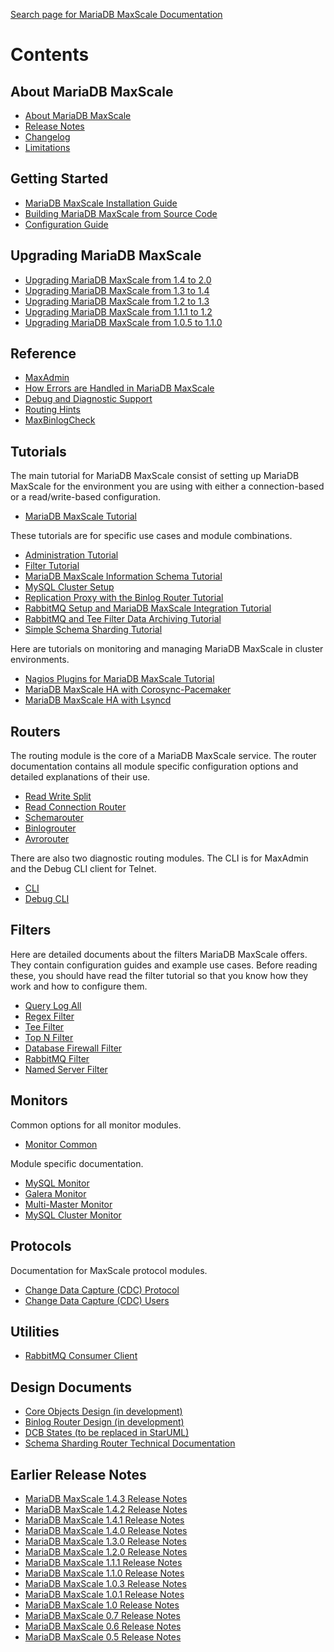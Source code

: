 
[Search page for MariaDB MaxScale Documentation](http://mariadb-corporation.github.io/MaxScale/Search/)

# Contents

## About MariaDB MaxScale

 - [About MariaDB MaxScale](About/About-MaxScale.md)
 - [Release Notes](Release-Notes/MaxScale-2.0.5-Release-Notes.md)
 - [Changelog](Changelog.md)
 - [Limitations](About/Limitations.md)

## Getting Started

 - [MariaDB MaxScale Installation Guide](Getting-Started/MariaDB-MaxScale-Installation-Guide.md)
 - [Building MariaDB MaxScale from Source Code](Getting-Started/Building-MaxScale-from-Source-Code.md)
 - [Configuration Guide](Getting-Started/Configuration-Guide.md)

## Upgrading MariaDB MaxScale

- [Upgrading MariaDB MaxScale from 1.4 to 2.0](Upgrading/Upgrading-To-MaxScale-2.0.md)
- [Upgrading MariaDB MaxScale from 1.3 to 1.4](Upgrading/Upgrading-To-MaxScale-1.4.md)
- [Upgrading MariaDB MaxScale from 1.2 to 1.3](Upgrading/Upgrading-To-MaxScale-1.3.md)
- [Upgrading MariaDB MaxScale from 1.1.1 to 1.2](Upgrading/Upgrading-To-MaxScale-1.2.md)
- [Upgrading MariaDB MaxScale from 1.0.5 to 1.1.0](Upgrading/Upgrading-To-MaxScale-1.1.0.md)

## Reference

 - [MaxAdmin](Reference/MaxAdmin.md)
 - [How Errors are Handled in MariaDB MaxScale](Reference/How-errors-are-handled-in-MaxScale.md)
 - [Debug and Diagnostic Support](Reference/Debug-And-Diagnostic-Support.md)
 - [Routing Hints](Reference/Hint-Syntax.md)
 - [MaxBinlogCheck](Reference/MaxBinlogCheck.md)

## Tutorials

The main tutorial for MariaDB MaxScale consist of setting up MariaDB MaxScale for the environment you are using with either a connection-based or a read/write-based configuration.

 - [MariaDB MaxScale Tutorial](Tutorials/MaxScale-Tutorial.md)

These tutorials are for specific use cases and module combinations.

 - [Administration Tutorial](Tutorials/Administration-Tutorial.md)
 - [Filter Tutorial](Tutorials/Filter-Tutorial.md)
 - [MariaDB MaxScale Information Schema Tutorial](Tutorials/MaxScale-Information-Schema.md)
 - [MySQL Cluster Setup](Tutorials/MySQL-Cluster-Setup.md)
 - [Replication Proxy with the Binlog Router Tutorial](Tutorials/Replication-Proxy-Binlog-Router-Tutorial.md)
 - [RabbitMQ Setup and MariaDB MaxScale Integration Tutorial](Tutorials/RabbitMQ-Setup-And-MaxScale-Integration.md)
 - [RabbitMQ and Tee Filter Data Archiving Tutorial](Tutorials/RabbitMQ-And-Tee-Archiving.md)
 - [Simple Schema Sharding Tutorial](Tutorials/Simple-Sharding-Tutorial.md)

Here are tutorials on monitoring and managing MariaDB MaxScale in cluster environments.

 - [Nagios Plugins for MariaDB MaxScale Tutorial](Tutorials/Nagios-Plugins.md)
 - [MariaDB MaxScale HA with Corosync-Pacemaker](Tutorials/MaxScale-HA-with-Corosync-Pacemaker.md)
 - [MariaDB MaxScale HA with Lsyncd](Tutorials/MaxScale-HA-with-lsyncd.md)

## Routers

The routing module is the core of a MariaDB MaxScale service. The router documentation
contains all module specific configuration options and detailed explanations
of their use.

 - [Read Write Split](Routers/ReadWriteSplit.md)
 - [Read Connection Router](Routers/ReadConnRoute.md)
 - [Schemarouter](Routers/SchemaRouter.md)
 - [Binlogrouter](Routers/Binlogrouter.md)
 - [Avrorouter](Routers/Avrorouter.md)

There are also two diagnostic routing modules. The CLI is for MaxAdmin and
the Debug CLI client for Telnet.

 - [CLI](Routers/CLI.md)
 - [Debug CLI](Routers/Debug-CLI.md)

## Filters

Here are detailed documents about the filters MariaDB MaxScale offers. They contain configuration guides and example use cases. Before reading these, you should have read the filter tutorial so that you know how they work and how to configure them.

 - [Query Log All](Filters/Query-Log-All-Filter.md)
 - [Regex Filter](Filters/Regex-Filter.md)
 - [Tee Filter](Filters/Tee-Filter.md)
 - [Top N Filter](Filters/Top-N-Filter.md)
 - [Database Firewall Filter](Filters/Database-Firewall-Filter.md)
 - [RabbitMQ Filter](Filters/RabbitMQ-Filter.md)
 - [Named Server Filter](Filters/Named-Server-Filter.md)

## Monitors

Common options for all monitor modules.

 - [Monitor Common](Monitors/Monitor-Common.md)

Module specific documentation.

 - [MySQL Monitor](Monitors/MySQL-Monitor.md)
 - [Galera Monitor](Monitors/Galera-Monitor.md)
 - [Multi-Master Monitor](Monitors/MM-Monitor.md)
 - [MySQL Cluster Monitor](Monitors/NDB-Cluster-Monitor.md)

## Protocols

Documentation for MaxScale protocol modules.

 - [Change Data Capture (CDC) Protocol](Protocols/CDC.md)
 - [Change Data Capture (CDC) Users](Protocols/CDC_users.md)

## Utilities

 - [RabbitMQ Consumer Client](Filters/RabbitMQ-Consumer-Client.md)

## Design Documents

 - [Core Objects Design (in development)](http://mariadb-corporation.github.io/MaxScale/Design-Documents/core-objects-html-docs)
 - [Binlog Router Design (in development)](http://mariadb-corporation.github.io/MaxScale/Design-Documents/binlog-router-html-docs)
 - [DCB States (to be replaced in StarUML)](Design-Documents/DCB-States.pdf)
 - [Schema Sharding Router Technical Documentation](Design-Documents/SchemaRouter-technical.md)

## Earlier Release Notes

 - [MariaDB MaxScale 1.4.3 Release Notes](Release-Notes/MaxScale-1.4.3-Release-Notes.md)
 - [MariaDB MaxScale 1.4.2 Release Notes](Release-Notes/MaxScale-1.4.2-Release-Notes.md)
 - [MariaDB MaxScale 1.4.1 Release Notes](Release-Notes/MaxScale-1.4.1-Release-Notes.md)
 - [MariaDB MaxScale 1.4.0 Release Notes](Release-Notes/MaxScale-1.4.0-Release-Notes.md)
 - [MariaDB MaxScale 1.3.0 Release Notes](Release-Notes/MaxScale-1.3.0-Release-Notes.md)
 - [MariaDB MaxScale 1.2.0 Release Notes](Release-Notes/MaxScale-1.2.0-Release-Notes.md)
 - [MariaDB MaxScale 1.1.1 Release Notes](Release-Notes/MaxScale-1.1.1-Release-Notes.md)
 - [MariaDB MaxScale 1.1.0 Release Notes](Release-Notes/MaxScale-1.1-Release-Notes.md)
 - [MariaDB MaxScale 1.0.3 Release Notes](Release-Notes/MaxScale-1.0.3-Release-Notes.md)
 - [MariaDB MaxScale 1.0.1 Release Notes](Release-Notes/MaxScale-1.0.1-Release-Notes.md)
 - [MariaDB MaxScale 1.0 Release Notes](Release-Notes/MaxScale-1.0-Release-Notes.md)
 - [MariaDB MaxScale 0.7 Release Notes](Release-Notes/MaxScale-0.7-Release-Notes.md)
 - [MariaDB MaxScale 0.6 Release Notes](Release-Notes/MaxScale-0.6-Release-Notes.md)
 - [MariaDB MaxScale 0.5 Release Notes](Release-Notes/MaxScale-0.5-Release-Notes.md)

